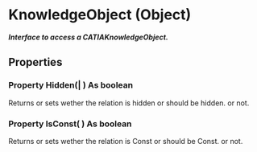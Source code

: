 # KnowledgeObject (Object)

**_Interface to access a CATIAKnowledgeObject._**

## Properties

### Property **Hidden**(| ) As boolean

   Returns or sets wether the relation is hidden or should be hidden. or not.  
### Property **IsConst**( ) As boolean

   Returns or sets wether the relation is Const or should be Const. or not.